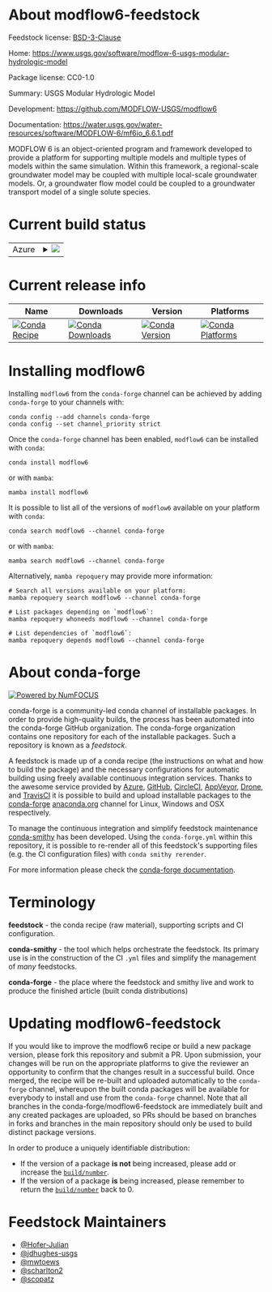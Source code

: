 About modflow6-feedstock
========================

Feedstock license: [BSD-3-Clause](https://github.com/conda-forge/modflow6-feedstock/blob/main/LICENSE.txt)

Home: https://www.usgs.gov/software/modflow-6-usgs-modular-hydrologic-model

Package license: CC0-1.0

Summary: USGS Modular Hydrologic Model

Development: https://github.com/MODFLOW-USGS/modflow6

Documentation: https://water.usgs.gov/water-resources/software/MODFLOW-6/mf6io_6.6.1.pdf

MODFLOW 6 is an object-oriented program and framework developed to provide
a platform for supporting multiple models and multiple types of models
within the same simulation. Within this framework, a regional-scale
groundwater model may be coupled with multiple local-scale groundwater
models. Or, a groundwater flow model could be coupled to a groundwater
transport model of a single solute species.


Current build status
====================


<table>
    
  <tr>
    <td>Azure</td>
    <td>
      <details>
        <summary>
          <a href="https://dev.azure.com/conda-forge/feedstock-builds/_build/latest?definitionId=9080&branchName=main">
            <img src="https://dev.azure.com/conda-forge/feedstock-builds/_apis/build/status/modflow6-feedstock?branchName=main">
          </a>
        </summary>
        <table>
          <thead><tr><th>Variant</th><th>Status</th></tr></thead>
          <tbody><tr>
              <td>linux_64</td>
              <td>
                <a href="https://dev.azure.com/conda-forge/feedstock-builds/_build/latest?definitionId=9080&branchName=main">
                  <img src="https://dev.azure.com/conda-forge/feedstock-builds/_apis/build/status/modflow6-feedstock?branchName=main&jobName=linux&configuration=linux%20linux_64_" alt="variant">
                </a>
              </td>
            </tr><tr>
              <td>linux_aarch64</td>
              <td>
                <a href="https://dev.azure.com/conda-forge/feedstock-builds/_build/latest?definitionId=9080&branchName=main">
                  <img src="https://dev.azure.com/conda-forge/feedstock-builds/_apis/build/status/modflow6-feedstock?branchName=main&jobName=linux&configuration=linux%20linux_aarch64_" alt="variant">
                </a>
              </td>
            </tr><tr>
              <td>linux_ppc64le</td>
              <td>
                <a href="https://dev.azure.com/conda-forge/feedstock-builds/_build/latest?definitionId=9080&branchName=main">
                  <img src="https://dev.azure.com/conda-forge/feedstock-builds/_apis/build/status/modflow6-feedstock?branchName=main&jobName=linux&configuration=linux%20linux_ppc64le_" alt="variant">
                </a>
              </td>
            </tr><tr>
              <td>osx_64</td>
              <td>
                <a href="https://dev.azure.com/conda-forge/feedstock-builds/_build/latest?definitionId=9080&branchName=main">
                  <img src="https://dev.azure.com/conda-forge/feedstock-builds/_apis/build/status/modflow6-feedstock?branchName=main&jobName=osx&configuration=osx%20osx_64_" alt="variant">
                </a>
              </td>
            </tr><tr>
              <td>osx_arm64</td>
              <td>
                <a href="https://dev.azure.com/conda-forge/feedstock-builds/_build/latest?definitionId=9080&branchName=main">
                  <img src="https://dev.azure.com/conda-forge/feedstock-builds/_apis/build/status/modflow6-feedstock?branchName=main&jobName=osx&configuration=osx%20osx_arm64_" alt="variant">
                </a>
              </td>
            </tr><tr>
              <td>win_64</td>
              <td>
                <a href="https://dev.azure.com/conda-forge/feedstock-builds/_build/latest?definitionId=9080&branchName=main">
                  <img src="https://dev.azure.com/conda-forge/feedstock-builds/_apis/build/status/modflow6-feedstock?branchName=main&jobName=win&configuration=win%20win_64_" alt="variant">
                </a>
              </td>
            </tr>
          </tbody>
        </table>
      </details>
    </td>
  </tr>
</table>

Current release info
====================

| Name | Downloads | Version | Platforms |
| --- | --- | --- | --- |
| [![Conda Recipe](https://img.shields.io/badge/recipe-modflow6-green.svg)](https://anaconda.org/conda-forge/modflow6) | [![Conda Downloads](https://img.shields.io/conda/dn/conda-forge/modflow6.svg)](https://anaconda.org/conda-forge/modflow6) | [![Conda Version](https://img.shields.io/conda/vn/conda-forge/modflow6.svg)](https://anaconda.org/conda-forge/modflow6) | [![Conda Platforms](https://img.shields.io/conda/pn/conda-forge/modflow6.svg)](https://anaconda.org/conda-forge/modflow6) |

Installing modflow6
===================

Installing `modflow6` from the `conda-forge` channel can be achieved by adding `conda-forge` to your channels with:

```
conda config --add channels conda-forge
conda config --set channel_priority strict
```

Once the `conda-forge` channel has been enabled, `modflow6` can be installed with `conda`:

```
conda install modflow6
```

or with `mamba`:

```
mamba install modflow6
```

It is possible to list all of the versions of `modflow6` available on your platform with `conda`:

```
conda search modflow6 --channel conda-forge
```

or with `mamba`:

```
mamba search modflow6 --channel conda-forge
```

Alternatively, `mamba repoquery` may provide more information:

```
# Search all versions available on your platform:
mamba repoquery search modflow6 --channel conda-forge

# List packages depending on `modflow6`:
mamba repoquery whoneeds modflow6 --channel conda-forge

# List dependencies of `modflow6`:
mamba repoquery depends modflow6 --channel conda-forge
```


About conda-forge
=================

[![Powered by
NumFOCUS](https://img.shields.io/badge/powered%20by-NumFOCUS-orange.svg?style=flat&colorA=E1523D&colorB=007D8A)](https://numfocus.org)

conda-forge is a community-led conda channel of installable packages.
In order to provide high-quality builds, the process has been automated into the
conda-forge GitHub organization. The conda-forge organization contains one repository
for each of the installable packages. Such a repository is known as a *feedstock*.

A feedstock is made up of a conda recipe (the instructions on what and how to build
the package) and the necessary configurations for automatic building using freely
available continuous integration services. Thanks to the awesome service provided by
[Azure](https://azure.microsoft.com/en-us/services/devops/), [GitHub](https://github.com/),
[CircleCI](https://circleci.com/), [AppVeyor](https://www.appveyor.com/),
[Drone](https://cloud.drone.io/welcome), and [TravisCI](https://travis-ci.com/)
it is possible to build and upload installable packages to the
[conda-forge](https://anaconda.org/conda-forge) [anaconda.org](https://anaconda.org/)
channel for Linux, Windows and OSX respectively.

To manage the continuous integration and simplify feedstock maintenance
[conda-smithy](https://github.com/conda-forge/conda-smithy) has been developed.
Using the ``conda-forge.yml`` within this repository, it is possible to re-render all of
this feedstock's supporting files (e.g. the CI configuration files) with ``conda smithy rerender``.

For more information please check the [conda-forge documentation](https://conda-forge.org/docs/).

Terminology
===========

**feedstock** - the conda recipe (raw material), supporting scripts and CI configuration.

**conda-smithy** - the tool which helps orchestrate the feedstock.
                   Its primary use is in the construction of the CI ``.yml`` files
                   and simplify the management of *many* feedstocks.

**conda-forge** - the place where the feedstock and smithy live and work to
                  produce the finished article (built conda distributions)


Updating modflow6-feedstock
===========================

If you would like to improve the modflow6 recipe or build a new
package version, please fork this repository and submit a PR. Upon submission,
your changes will be run on the appropriate platforms to give the reviewer an
opportunity to confirm that the changes result in a successful build. Once
merged, the recipe will be re-built and uploaded automatically to the
`conda-forge` channel, whereupon the built conda packages will be available for
everybody to install and use from the `conda-forge` channel.
Note that all branches in the conda-forge/modflow6-feedstock are
immediately built and any created packages are uploaded, so PRs should be based
on branches in forks and branches in the main repository should only be used to
build distinct package versions.

In order to produce a uniquely identifiable distribution:
 * If the version of a package **is not** being increased, please add or increase
   the [``build/number``](https://docs.conda.io/projects/conda-build/en/latest/resources/define-metadata.html#build-number-and-string).
 * If the version of a package **is** being increased, please remember to return
   the [``build/number``](https://docs.conda.io/projects/conda-build/en/latest/resources/define-metadata.html#build-number-and-string)
   back to 0.

Feedstock Maintainers
=====================

* [@Hofer-Julian](https://github.com/Hofer-Julian/)
* [@jdhughes-usgs](https://github.com/jdhughes-usgs/)
* [@mwtoews](https://github.com/mwtoews/)
* [@scharlton2](https://github.com/scharlton2/)
* [@scopatz](https://github.com/scopatz/)

